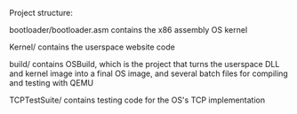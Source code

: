 Project structure:

bootloader/bootloader.asm contains the x86 assembly OS kernel

Kernel/ contains the userspace website code

build/ contains OSBuild, which is the project that turns the userspace DLL and kernel image into a final OS image, and several batch files for compiling and testing with QEMU

TCPTestSuite/ contains testing code for the OS's TCP implementation
